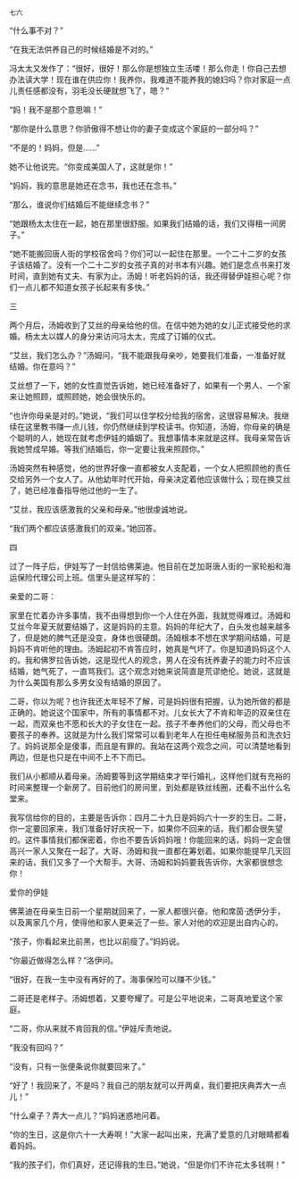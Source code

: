     七六 

   “什么事不对？”

   “在我无法供养自己的时候结婚是不对的。”

   冯太太又发作了：“很好，很好！那么你是想独立生活喽！那么你走！你自己去想办法读大学！现在谁在供应你！我养你，我难道不能养我的媳妇吗？你对家庭一点儿责任感都没有，羽毛没长硬就想飞了，嗯？”

   “妈！我不是那个意思嘛！”

   “那你是什么意思？你骄傲得不想让你的妻子变成这个家庭的一部分吗？”

   “不是的！妈妈，但是……”

   她不让他说完。“你变成美国人了，这就是你！”

   “妈妈，我的意思是她还在念书，我也还在念书。”

   “那么，谁说你们结婚后不能继续念书？”

   “她跟杨太太住在一起，她在那里很舒服。如果我们结婚的话，我们又得租一间房子。”

   “她不能搬回唐人街的学校宿舍吗？你们可以一起住在那里。一个二十二岁的女孩子该结婚了。没有一个二十二岁的女孩子真的对书本有兴趣。她们是念点书来打发时间，直到她有丈夫、有家为止。汤姆！听老妈妈的话，我还得替伊娃担心呢？你们一点儿都不知道女孩子长起来有多快。”

   三

   两个月后，汤姆收到了艾丝的母亲给他的信。在信中她为她的女儿正式接受他的求婚。杨太太以媒人的身分来访问冯太太，完成了订婚的仪式。

   “艾丝，我们怎么办？”汤姆问，“我不能跟我母亲吵，她要我们准备，一准备好就结婚。你在意吗？”

   艾丝想了一下，她的女性直觉告诉她，她已经准备好了，如果有一个男人、一个家来让她照顾，或照顾她，她会很快乐的。

   “也许你母亲是对的。”她说，“我们可以住学校分给我的宿舍，这很容易解决。我继续在这里教书赚一点儿钱，你仍然继续到学校读书。你知道，汤姆，你母亲的确是个聪明的人，她现在就考虑伊娃的婚姻了。我想事情本来就是这样。我母亲常告诉我她赞成早婚。等我们结婚后，你一定要让我来照顾你。”

   汤姆突然有种感觉，他的世界好像一直都被女人支配着，一个女人把照顾他的责任交给另外一个女人了。从他幼年时代开始，母亲决定着他应该做什么；现在换艾丝了，她已经准备指导他过他的一生了。

   “艾丝，我应该感激我的父亲和母亲。”他很虔诚地说。

   “我们两个都应该感激我们的双亲。”她回答。

   四

   过了一阵子后，伊娃写了一封信给佛莱迪。他目前在芝加哥唐人街的一家轮船和海运保险代理公司上班。信里头是这样写的：

   亲爱的二哥：

   家里在忙着办许多事情，我不由得想到你一个人住在外面，我就觉得难过。汤姆和艾丝今年夏天就要结婚了，这是妈妈的主意。妈妈的年纪大了，白头发也越来越多了，但是她的脾气还是没变，身体也很硬朗。汤姆根本不想在求学期间结婚，可是妈妈不肯听他的理由。汤姆起初不肯答应时，她真是气坏了。你是知道妈妈这个人的。我和佛罗拉告诉她，这是现代人的观念，男人在没有抚养妻子的能力时不应该结婚，她气死了，一直骂我们。这个观念对她来说简直是荒谬绝伦。她说，这就是为什么美国有那么多男女没有结婚的原因了。

   二哥，你以为呢？也许我还太年轻不了解，可是妈妈很有把握，认为她所做的都是正确的。她说这个国家中，所有的事情都不对。儿女长大了不肯和年迈的双亲住在一起，而双亲也不愿和长大的子女住在一起。孩子不奉养他们的父母，而父母也不要孩子的奉养。这就是为什么我们常常可以看到老年人在担任电梯服务员和洗衣妇了。妈妈说那全是傻事，而且是有罪的。我站在这两个观念之间，可以清楚地看到两边，但是也只是在中间不上不下而已。

   我们从小都顺从着母亲。汤姆要等到这学期结束才举行婚礼，这样他们就有充裕的时间来整理一个新房了。目前他们的房间里，到处都是铁丝线圈，还看不出什么名堂来。

   我写信给你的目的，主要是告诉你：四月二十九日是妈妈六十一岁的生日。二哥，你一定要回家来，我们准备好好庆祝一下，如果你不回来的话，我们都会很失望的。这件事情我们都保密着，你也不要告诉妈妈哦！你能回来的话，妈妈一定会很高兴一家人又聚在一起了。大哥、汤姆和我一直都在筹划着。如果你能提早几天回来的话，我们又多了一个大帮手。大哥、汤姆和妈妈要我告诉你，大家都很想念你！

   爱你的伊娃

   佛莱迪在母亲生日前一个星期就回来了，一家人都很兴奋。他和席茵·透伊分手，以及离家几个月，使得他和家人更亲近了一些。家人对他的欢迎是出自内心的。

   “孩子，你看起来比前黑，也比以前瘦了。”妈妈说。

   “你最近做得怎么样？”洛伊问。

   “很好，在我一生中没有再好的了。海事保险可以赚不少钱。”

   二哥还是老样子。汤姆想着，又要夸耀了。可是公平地说来，二哥真地爱这个家庭。

   “二哥，你从来就不肯回我的信。”伊娃斥责地说。

   “我没有回吗？”

   “没有，只有一张便条说你就要回来了。”

   “好了！我回来了，不是吗？我自己的朋友就可以开两桌，我们要把庆典弄大一点儿！”

   “什么桌子？弄大一点儿？”妈妈迷惑地问着。

   “你的生日，这是你六十一大寿啊！”大家一起叫出来，充满了爱意的几对眼睛都看着妈妈。

   “我的孩子们，你们真好，还记得我的生日。”她说，“但是你们不许花太多钱啊！”

